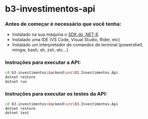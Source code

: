 # b3-investimentos-api

### Antes de começar é necessário que você tenha:
-  Instalado na sua máquina o [SDK do .NET 8](https://dotnet.microsoft.com/en-us/download/dotnet/8.0).
-  Instalado uma IDE (VS Code, Visual Studio, Rider, etc)
-  Instalado um interpretador de comandos de terminal (powershell, mingw, bash, sh, zsh, etc...)

### Instruções para executar a API:
```bash
cd b3-investimentos\backend\src\B3.Investimentos.Api
dotnet restore
dotnet run  
```

### Instruções para executar os testes da API:
```bash
cd b3-investimentos\backend\src\B3.Investimentos.Api
dotnet restore
dotnet test  
```
